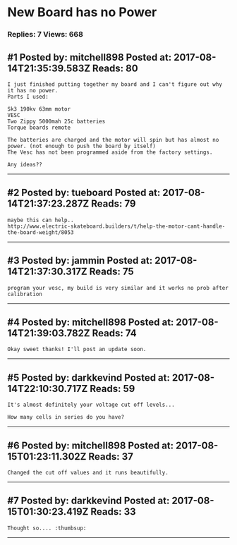 # New Board has no Power

### Replies: 7 Views: 668

## \#1 Posted by: mitchell898 Posted at: 2017-08-14T21:35:39.583Z Reads: 80

```
I just finished putting together my board and I can't figure out why it has no power. 
Parts I used:

Sk3 190kv 63mm motor
VESC
Two Zippy 5000mah 25c batteries
Torque boards remote

The batteries are charged and the motor will spin but has almost no power. (not enough to push the board by itself) 
The Vesc has not been programmed aside from the factory settings.

Any ideas??
```

---
## \#2 Posted by: tueboard Posted at: 2017-08-14T21:37:23.287Z Reads: 79

```
maybe this can help..
http://www.electric-skateboard.builders/t/help-the-motor-cant-handle-the-board-weight/8053
```

---
## \#3 Posted by: jammin Posted at: 2017-08-14T21:37:30.317Z Reads: 75

```
program your vesc, my build is very similar and it works no prob after calibration
```

---
## \#4 Posted by: mitchell898 Posted at: 2017-08-14T21:39:03.782Z Reads: 74

```
Okay sweet thanks! I'll post an update soon.
```

---
## \#5 Posted by: darkkevind Posted at: 2017-08-14T22:10:30.717Z Reads: 59

```
It's almost definitely your voltage cut off levels...

How many cells in series do you have?
```

---
## \#6 Posted by: mitchell898 Posted at: 2017-08-15T01:23:11.302Z Reads: 37

```
Changed the cut off values and it runs beautifully.
```

---
## \#7 Posted by: darkkevind Posted at: 2017-08-15T01:30:23.419Z Reads: 33

```
Thought so.... :thumbsup:
```

---
